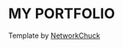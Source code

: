 # MY PORTFOLIO


 <footer class="container">
        <div class="copyright">
            Template by <a href="https://networkchuck.com/" target="_blank" rel="noopener noreferrer">NetworkChuck</a>
        </div>
    </footer>

